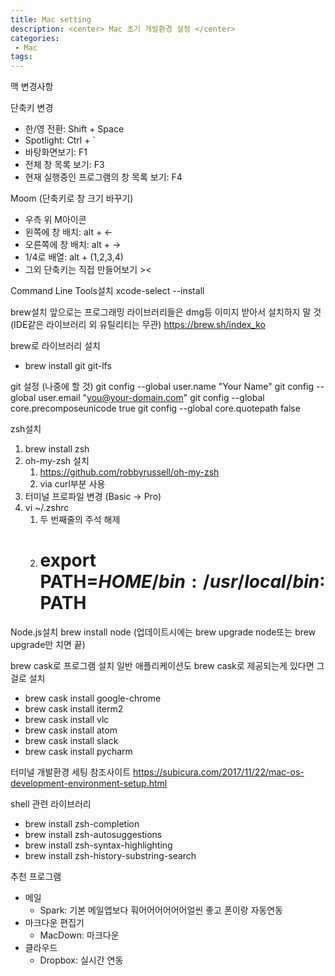 ```yaml
---
title: Mac setting
description: <center> Mac 초기 개발환경 설정 </center>
categories:
 - Mac
tags:
---
```




맥 변경사항

단축키 변경
- 한/영 전환: Shift + Space
- Spotlight: Ctrl + `
- 바탕화면보기: F1
- 전체 창 목록 보기: F3
- 현재 실행중인 프로그램의 창 목록 보기: F4

Moom (단축키로 창 크기 바꾸기)
- 우측 위 M아이콘
- 왼쪽에 창 배치: alt + <-
- 오른쪽에 창 배치: alt + ->
- 1/4로 배열: alt + (1,2,3,4)
- 그외 단축키는 직접 만들어보기 ><

Command Line Tools설치
xcode-select --install

brew설치
앞으로는 프로그래밍 라이브러리들은 dmg등 이미지 받아서 설치하지 말 것 (IDE같은 라이브러리 외 유틸리티는 무관)
https://brew.sh/index_ko

brew로 라이브러리 설치
- brew install git git-lfs

git 설정 (나중에 할 것)
git config --global user.name "Your Name"
git config --global user.email "you@your-domain.com"
git config --global core.precomposeunicode true
git config --global core.quotepath false

zsh설치
1. brew install zsh
2. oh-my-zsh 설치
    1. https://github.com/robbyrussell/oh-my-zsh
    2. via curl부분 사용
3. 터미널 프로파일 변경 (Basic -> Pro)
4. vi ~/.zshrc
    1. 두 번째줄의 주석 해제
    2. # export PATH=$HOME/bin:/usr/local/bin:$PATH

Node.js설치
brew install node
(업데이트시에는 brew upgrade node또는 brew upgrade만 치면 끝)

brew cask로 프로그램 설치
일반 애플리케이션도 brew cask로 제공되는게 있다면 그걸로 설치

- brew cask install google-chrome
- brew cask install iterm2
- brew cask install vlc
- brew cask install atom
- brew cask install slack
- brew cask install pycharm

터미널 개발환경 세팅
참조사이트
https://subicura.com/2017/11/22/mac-os-development-environment-setup.html

shell 관련 라이브러리
- brew install zsh-completion
- brew install zsh-autosuggestions
- brew install zsh-syntax-highlighting
- brew install zsh-history-substring-search

추천 프로그램
- 메일
    - Spark: 기본 메일앱보다 훠어어어어어어얼씬 좋고 폰이랑 자동연동
- 마크다운 편집기
    - MacDown: 마크다운
- 클라우드
    - Dropbox: 실시간 연동